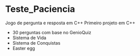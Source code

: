 # Teste_Paciencia
Jogo de pergunta e resposta em C++
Primeiro projeto em C++
 - 30 perguntas com base no GenioQuiz
 - Sistema de Vida
 - Sistema de Conquistas
 - Easter egg
